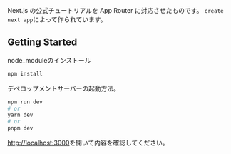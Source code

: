 Next.js の公式チュートリアルを App Router に対応させたものです。
`create next app`によって作られています。

## Getting Started

node_moduleのインストール

```bash
npm install
```

デベロップメントサーバーの起動方法。

```bash
npm run dev
# or
yarn dev
# or
pnpm dev
```

[http://localhost:3000](http://localhost:3000)を開いて内容を確認してください。

